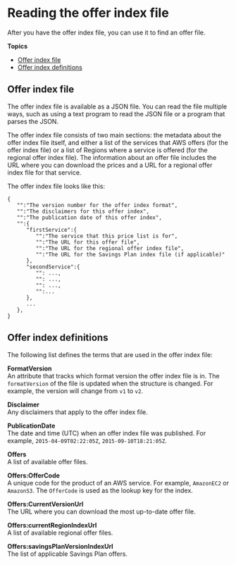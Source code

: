 # Reading the offer index file<a name="reading-the-offer-index"></a>

After you have the offer index file, you can use it to find an offer file\.

**Topics**
+ [Offer index file](#offer-index-example)
+ [Offer index definitions](#offer-index-termdef)

## Offer index file<a name="offer-index-example"></a>

The offer index file is available as a JSON file\. You can read the file multiple ways, such as using a text program to read the JSON file or a program that parses the JSON\.

The offer index file consists of two main sections: the metadata about the offer index file itself, and either a list of the services that AWS offers \(for the offer index file\) or a list of Regions where a service is offered \(for the regional offer index file\)\. The information about an offer file includes the URL where you can download the prices and a URL for a regional offer index file for that service\.

The offer index file looks like this:

```
{
   "":"The version number for the offer index format",
   "":"The disclaimers for this offer index",
   "":"The publication date of this offer index",
   "":{
      "firstService":{
         "":"The service that this price list is for",
         "":"The URL for this offer file",
         "":"The URL for the regional offer index file",
         "":"The URL for the Savings Plan index file (if applicable)"
      },
      "secondService":{
         "": ...,
         "": ...,
         "": ...,
         "":...
      },
      ...
   },
}
```

## Offer index definitions<a name="offer-index-termdef"></a>

The following list defines the terms that are used in the offer index file:

**FormatVersion**  
An attribute that tracks which format version the offer index file is in\. The `formatVersion` of the file is updated when the structure is changed\. For example, the version will change from `v1` to `v2`\. 

**Disclaimer**  
Any disclaimers that apply to the offer index file\.

**PublicationDate**  
The date and time \(UTC\) when an offer index file was published\. For example, `2015-04-09T02:22:05Z`, `2015-09-10T18:21:05Z`\.

**Offers**  
A list of available offer files\.

**Offers:OfferCode**  
A unique code for the product of an AWS service\. For example, `AmazonEC2` or `AmazonS3`\. The `OfferCode` is used as the lookup key for the index\.

**Offers:CurrentVersionUrl**  
The URL where you can download the most up\-to\-date offer file\.

**Offers:currentRegionIndexUrl**  
A list of available regional offer files\.

**Offers:savingsPlanVersionIndexUrl**  
The list of applicable Savings Plan offers\.